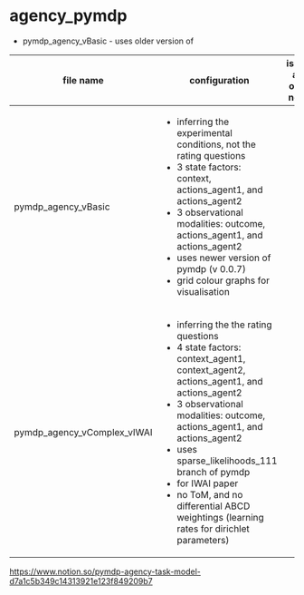 # agency_pymdp

* pymdp_agency_vBasic - uses older version of 

file name | configuration | issues and other notes
--- | ----- | -----
pymdp_agency_vBasic | <ul><li>inferring the experimental conditions, not the rating questions</li><li>3 state factors: context, actions_agent1, and actions_agent2</li><li>3 observational modalities: outcome, actions_agent1, and actions_agent2</li><li>uses newer version of pymdp (v 0.0.7)</li><li>grid colour graphs for visualisation</li></ul>
pymdp_agency_vComplex_vIWAI | <ul><li>inferring the the rating questions</li><li>4 state factors: context_agent1, context_agent2, actions_agent1, and actions_agent2</li><li>3 observational modalities: outcome, actions_agent1, and actions_agent2</li><li>uses sparse_likelihoods_111 branch of pymdp </li><li>for IWAI paper</li><li>no ToM, and no differential ABCD weightings (learning rates for dirichlet parameters)</li></ul>

https://www.notion.so/pymdp-agency-task-model-d7a1c5b349c14313921e123f849209b7


